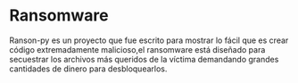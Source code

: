 # Ransomware
Ranson-py  es un proyecto que fue escrito para mostrar lo fácil que es crear código extremadamente malicioso,el ransomware está diseñado para secuestrar los archivos más queridos de la víctima demandando grandes cantidades de dinero para desbloquearlos.
